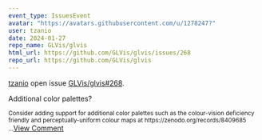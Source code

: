 ```yaml
---
event_type: IssuesEvent
avatar: "https://avatars.githubusercontent.com/u/1278247?"
user: tzanio
date: 2024-01-27
repo_name: GLVis/glvis
html_url: https://github.com/GLVis/glvis/issues/268
repo_url: https://github.com/GLVis/glvis
---
```


<a href='https://github.com/tzanio' target='_blank'>tzanio</a> open issue <a href='https://github.com/GLVis/glvis/issues/268' target='_blank'>GLVis/glvis#268</a>.

<p>Additional color palettes?</p><small>Consider adding support for additional color palettes such as the colour-vision deficiency friendly and perceptually-uniform colour maps at https://zenodo.org/records/8409685...</small><a href='https://github.com/GLVis/glvis/issues/268' target='_blank'>View Comment</a>